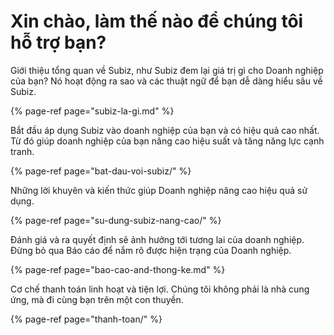 # Xin chào, làm thế nào để chúng tôi hỗ trợ bạn?

​Giới thiệu tổng quan về Subiz, như Subiz đem lại giá trị gì cho Doanh nghiệp của bạn? Nó hoạt động ra sao và các thuật ngữ để bạn dễ dàng hiểu sâu về Subiz.

{% page-ref page="subiz-la-gi.md" %}

Bắt đầu áp dụng Subiz vào doanh nghiệp của bạn và có hiệu quả cao nhất. Từ đó giúp doanh nghiệp của bạn nâng cao hiệu suất và tăng năng lực cạnh tranh. 

{% page-ref page="bat-dau-voi-subiz/" %}

Những lời khuyên và kiến thức giúp Doanh nghiệp nâng cao hiệu quả sử dụng. 

{% page-ref page="su-dung-subiz-nang-cao/" %}

Đánh giá và ra quyết định sẽ ảnh hưởng tới tương lai của doanh nghiệp. Đừng bỏ qua Báo cáo để nắm rõ được hiện trạng của Doanh nghiệp. 

{% page-ref page="bao-cao-and-thong-ke.md" %}

Cơ chế thanh toán linh hoạt và tiện lợi. Chúng tôi không phải là nhà cung ứng, mà đi cùng bạn trên một con thuyền.

{% page-ref page="thanh-toan/" %}

